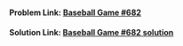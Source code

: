 #### **Problem Link:** [Baseball Game #682](https://leetcode.com/problems/baseball-game/)

#### **Solution Link:** [Baseball Game #682 solution](https://github.com/heyimvikash/DataStructures-And-Algorithms/blob/302f0a99e96a403d27973a018ca318a871e772bc/02.%20Stack/LeetCode%20Qs/04.%20Baseball%20Game%20%23682/Solution.java)
